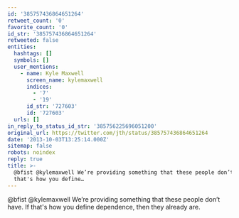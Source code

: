 ```yaml
---
id: '385757436864651264'
retweet_count: '0'
favorite_count: '0'
id_str: '385757436864651264'
retweeted: false
entities:
  hashtags: []
  symbols: []
  user_mentions:
    - name: Kyle Maxwell
      screen_name: kylemaxwell
      indices:
        - '7'
        - '19'
      id_str: '727603'
      id: '727603'
  urls: []
in_reply_to_status_id_str: '385756225696051200'
original_url: https://twitter.com/jth/status/385757436864651264
date: '2013-10-03T13:25:14.000Z'
sitemap: false
robots: noindex
reply: true
title: >-
  @bfist @kylemaxwell We’re providing something that these people don’t have. If
  that's how you define…
---
```


@bfist @kylemaxwell We’re providing something that these people don’t have. If that's how you define dependence, then they already are.